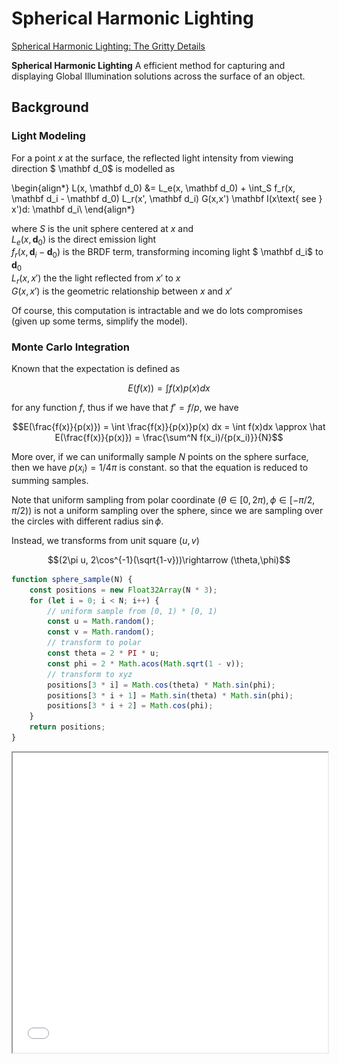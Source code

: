 # Spherical Harmonic Lighting

[Spherical Harmonic Lighting:
The Gritty Details 
](http://www.cse.chalmers.se/~uffe/xjobb/Readings/GlobalIllumination/Spherical%20Harmonic%20Lighting%20-%20the%20gritty%20details.pdf)


__Spherical Harmonic Lighting__ A efficient method for capturing and displaying Global Illumination solutions across the surface of an object. 

## Background
### Light Modeling

For a point $x$ at the surface, the reflected light intensity from viewing direction $ \mathbf d_0$ is modelled as 

\begin{align*}
L(x,  \mathbf d_0) &= L_e(x,  \mathbf d_0) + \int_S f_r(x,  \mathbf d_i -  \mathbf d_0) L_r(x',  \mathbf d_i) G(x,x') \mathbf I(x\text{ see } x')d\: \mathbf d_i\\
\end{align*}

where $S$ is the unit sphere centered at $x$ and  
$L_e(x,  \mathbf d_0)$ is the direct emission light  
$f_r(x,  \mathbf d_i -  \mathbf d_0)$ is the BRDF term, transforming incoming light $ \mathbf d_i$ to $\mathbf d_0$  
$L_r(x,x')$ the the light reflected from $x'$ to $x$  
$G(x, x')$ is the geometric relationship between $x$ and $x'$  

Of course, this computation is intractable and we do lots compromises (given up some terms, simplify the model). 

### Monte Carlo Integration

Known that the expectation is defined as

$$E(f(x)) = \int f(x)p(x) dx$$

for any function $f$, thus if we have that $f' = f/p$, we have

$$E(\frac{f(x)}{p(x)}) = \int \frac{f(x)}{p(x)}p(x) dx = \int f(x)dx \approx \hat E(\frac{f(x)}{p(x)}) = \frac{\sum^N f(x_i)/{p(x_i)}}{N}$$

More over, if we can uniformally sample $N$ points on the sphere surface, then we have $p(x_i) = 1/4\pi$ is constant. so that the equation is reduced to summing samples.

Note that uniform sampling from polar coordinate $(\theta\in [0,2\pi), \phi\in[-\pi/2,\pi/2))$ is not a uniform sampling over the sphere, since we are sampling over the circles with different radius $\sin\phi$. 

Instead, we transforms from unit square $(u,v)$ 

$$(2\pi u, 2\cos^{-1}(\sqrt{1-v}))\rightarrow (\theta,\phi)$$


```js
function sphere_sample(N) {
    const positions = new Float32Array(N * 3);
    for (let i = 0; i < N; i++) {
        // uniform sample from [0, 1) * [0, 1)
        const u = Math.random();
        const v = Math.random();
        // transform to polar
        const theta = 2 * PI * u;
        const phi = 2 * Math.acos(Math.sqrt(1 - v));
        // transform to xyz
        positions[3 * i] = Math.cos(theta) * Math.sin(phi);
        positions[3 * i + 1] = Math.sin(theta) * Math.sin(phi);
        positions[3 * i + 2] = Math.cos(phi);
    }
    return positions;
}
```

<iframe src="./assets/sphere_sample.html" height=480 width="100%" />



### Orthogonal Basis Functions

Define two functions are orthogonal if 

$$\langle f, g\rangle = \int f(x)g(x)dx = 0$$

Using the inner product, we can project function $f$ onto a basis function $g$. For example, if we use a set of linear basis functions $B_i$, then we can project each piece of $f$ onto the piecewise basis, and approximate it by scaling each piece with the dot product. 

#### Associated Legendre Polynomials
Orthogonal Polynomials are sets of polynomials s.t. 

$$\int_{-1}^1 F_m(x)F_n(x)dx = c\cdot \mathbb I(n=m)$$

furthermore, if $c=1$, then the family of polynomials is called __orthonormal basis functions__. 

In particular, we are interested in __Associated Legendre Polynomials__. First, we have __Legendre Polynomials__, which is a particular case for orthonormal basis functions

$$P_n(x) = \frac{1}{2^n n!}\frac{d^n}{dx^n}(x^2-1)^n$$

then, __Associated Legendre Polynomials__ is defined based on $P_n$ as 

$$P_l^m(x)= (-1)^m (1-x^2)^{m/2}\frac{d^m}{dx^m}P_l(x)$$

where $l$ is the degree.band indexm and $m$ is the order. $l,m\in\mathbb N. m\leq l. P_l^m:[-1,1]\rightarrow\mathbb R$

There are some good property of ALP, which makes it easy to recurse.

\begin{align*}
&(1)&(l-m)P_l^m &= x(2l-1)P_{l-1}^m - (l+m-1)P^m_{l-2}\\
&(2)&P_m^m &= (-1)^m (2m-1)!!(1-x^2)^{m/2}\\
&(3)&P_{m+1}^m &= x(2m+1)P_m^m
\end{align*}

where $n!! = n\times (n-2)\times (n-4) \times ... \times 1\text{ or }0$ where $1,0$ depends on whether $n$ is odd or even. 


```python
def ALP(m, l, x):
    if l == 0: return np.ones_like(x)
    # first, raise to p^m_m term by eq2
    pmm = 1
    if m > 0:
        somx2 = ((1.- x) * (1. + x)) ** .5
        fact = 1
        for _ in range(1, m+1):
            pmm *= -fact * somx2
            fact += 2.
    if l == m: 
        return pmm
    # p^m_{m+1} term by eq3
    pmmp1 = x * (2. * m + 1.) * pmm
    if l == m + 1:
        return pmmp1
    # start to raise l  by eq1
    pll = 0
    for ll in range(m+2, l+1):
        pll = ((2. * ll - 1.) * x * pmmp1 - (ll + m - 1.) * pmm) / (ll - m)
        pmm = pmmp1
        pmmp1 = pll
    return pll
```


```python
x = np.linspace(-1, 1, 100)
plt.figure(figsize=(8,6))
for l in range(4):
    for m in range(l+1):
        plt.plot(x, ALP(m,l,x), label=fr"$P_{l}^{m}$")
plt.legend();
```


    
![png](assets/shl_7_0.png)
    


## Spherical Harmonics
Using the standard spherical coordinates 

$$(x,y,z) = (\sin\theta\cos\phi,\sin\theta\sin\phi,\cos\theta)$$

the spherical harmonics is 

$$y_l^m(\theta,\phi) = \begin{cases}
\sqrt 2 K_l^m \cos (m\phi) P_l^m (\cos\theta) &m>0\\
\sqrt 2 K_l^m \sin (-m\phi) P_l^{-m} (\cos\theta) &m<0\\
K_l^0P_l^0(\cos\theta)&m=0
\end{cases}$$

where $K$ is the scaling factor to normalize the functions

$$K_l^m = \sqrt{\frac{(2l+1)(l-|m|)!}{4\pi(l+|m|)!}}$$

[Wiki for the visualizations and analytic formulas](https://en.wikipedia.org/wiki/Table_of_spherical_harmonics)


```python
from math import factorial

def SH(m, l, theta, phi):
    K = (2. * l + 1) * factorial(l-abs(m)) / (4. * np.pi * factorial(l+abs(m)))
    K = np.sqrt(K)
    if m == 0:
        return K * ALP(0, l, np.cos(theta))
    elif m > 0:
        return np.sqrt(2) * K * np.cos(m * phi) * ALP(m, l, np.cos(theta))
    else:
        return np.sqrt(2) * K * np.sin(-m * phi) * ALP(-m, l, np.cos(theta))

theta, phi = uniform_sphere(10000)
x, y, z = sphere2xyz(theta, phi)
sh_c = SH(1, 2, theta, phi)
fig = go.Figure(data=[go.Scatter3d(
    x=x, y=y, z=z, mode='markers', 
    marker={'size': 2, 'color': sh_c, 'showscale': True})])
fig.update_layout(height=480, width=480, margin=dict(l=0, r=0, b=0, t=0))
Image(fig.to_image(format="png"))
```

![png](assets/shl_9_0.png)


### SH Projection

The projection onto SH is hence 

$$c_l^m = \int_S f(s) y_l^m(s)ds$$

which can be evaluated using Monte-Carlo integration (since we have our unit sphere uniform sampling). 

and the reconstruction is 

$$\tilde f(s) = \sum_{l=0}^{n-l}\sum_{m=-l}^l c_l^m y_l^m(s) = \sum_{i=0}^{n^2} c_i y_i(s)$$

where $i = l(l+1)+m$ is used to flatten the nested indexes into 1D. 

Thus, we can connect everything together. 

## Properties

### Rotation Invariance
SH functions are orthonormal, thus suppose that $g:= f\circ R$ where $R\in SO(3)$, then $\tilde g = \tilde f \circ R$ is the same approximation of $g$. Thus, if we do rotations of the light field (viewing from different angles, or in a dynamic lighting environment). 



### Integration to dot product

For the reflectance models, the light is an integral over a sampled area

$$\int_S L(s) t(s)ds$$

where $L$ is the incoming light from direction $s$, and $t$ is the transfer function (e.g. BRDF). However, if we use spherical harmonics to approximate $L$ and $t$, and take $L_i, t_i$ be the SH coefs. Then we have that 

$$\int_S \tilde L(s) \tilde t(s)ds = \sum_{i=0}^{n^2} L_i t_i$$

which is the dot product of two coef vectors. 
